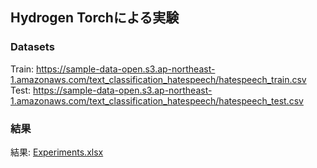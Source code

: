 ## Hydrogen Torchによる実験

### Datasets
Train: https://sample-data-open.s3.ap-northeast-1.amazonaws.com/text_classification_hatespeech/hatespeech_train.csv
Test: https://sample-data-open.s3.ap-northeast-1.amazonaws.com/text_classification_hatespeech/hatespeech_test.csv

### 結果
結果: [Experiments.xlsx](Experiments.xlsx)

